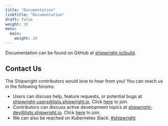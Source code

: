 ```yaml
---
title: "Documentation"
linkTitle: "Documentation"
draft: false
weight: 20
menu:
  main:
    weight: 20
---
```


Documentation can be found on GitHub at
[shipwright-io/build](https://github.com/shipwright-io/build/blob/master/docs/README.md).

## Contact Us

The Shipwright contributors would love to hear from you! You can reach us in the following forums:

- Users can discuss help, feature requests, or potential bugs at [shipwright-users@lists.shipwright.io](https://lists.shipwright.io/archives/list/shipwright-users@lists.shipwright.io/).
  Click [here](<mailto:shipwright-users-join@lists.shipwright.io?subject=Subscribe to shipwright-users>) to join.
- Contributors can discuss active development topics at [shipwright-dev@lists.shipwright.io](https://lists.shipwright.io/archives/list/shipwright-dev@lists.shipwright.io/).
  Click [here](<mailto:shipwright-dev-join@lists.shipwright.io?subject=Subscribe to shipwright-dev>) to join.
- We can also be reached on Kubernetes Slack: [#shipwright](https://kubernetes.slack.com/messages/shipwright)

